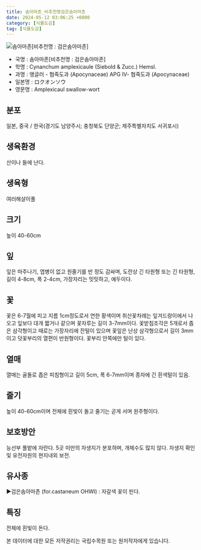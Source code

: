 ```yaml
---
title: 솜아마존_비추천명검은솜아마존
date: 2024-05-12 03:06:25 +0800
category: [식물도감]
tag: [식물도감]
---
```




![솜아마존[비추천명 : 검은솜아마존]](/fileUpload/plants/basic/Asclepiadaceae/Cynanchum/13935/13935_5_th2.JPG)
- 국명 : 솜아마존[비추천명 : 검은솜아마존]
- 학명 : Cynanchum amplexicaule (Siebold & Zucc.) Hemsl.
- 과명 : 앵글러 - 협죽도과 (Apocynaceae) APG Ⅳ- 협죽도과 (Apocynaceae)
- 일본명 : ロクオンソウ
- 영문명 : Amplexicaul swallow-wort


## 분포
일본, 중국 / 한국(경기도 남양주시; 충청북도 단양군; 제주특별자치도 서귀포시) 
## 생육환경
산이나 들에 난다.
## 생육형
여러해살이풀 
## 크기
높이 40-60cm
## 잎
잎은 마주나기, 엽병이 없고 원줄기를 반 정도 감싸며, 도란상 긴 타원형 또는 긴 타원형, 길이 4-8cm, 폭 2-4cm, 가장자리는 밋밋하고, 예두이다.
## 꽃
꽃은 6-7월에 피고 지름 1cm정도로서 연한 황색이며 취산꽃차례는 잎겨드랑이에서 나오고 잎보다 대개 짧거나 같으며 꽃자루는 길이 3-7mm이다. 꽃받침조각은 5개로서 좁은 삼각형이고 때로는 가장자리에 잔털이 있으며 꽃잎은 난상 삼각형으로서 길이 3mm이고 덧꽃부리의 열편이 반원형이다. 꽃부리 안쪽에만 털이 있다.
## 열매
열매는 골돌로 좁은 피침형이고 길이 5cm, 폭 6-7mm이며 종자에 긴 흰색털이 있음.
## 줄기
높이 40-60cm이며 전체에 흰빛이 돌고 줄기는 곧게 서며 원주형이다.
## 보호방안
능선부 풀밭에 자란다. 5곳 미만의 자생지가 분포하며, 개체수도 많지 않다. 자생지 확인 및 유전자원의 현지내외 보전.
## 유사종
▶검은솜아마존 (for.castaneum OHWI) : 자갈색 꽃이 핀다.
## 특징
전체에 흰빛이 돈다.






본 데이터에 대한 모든 저작권리는 국립수목원 또는 원저작자에게 있습니다.
